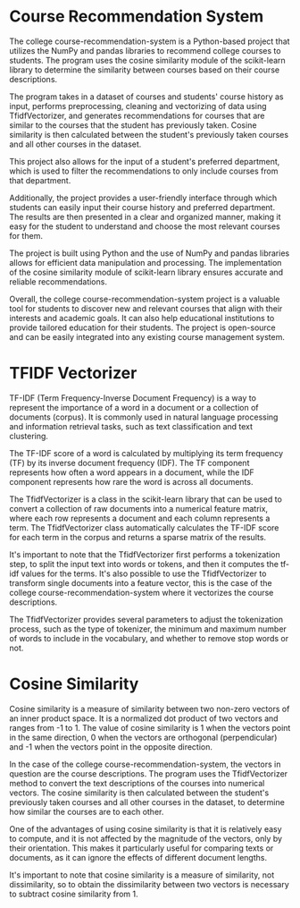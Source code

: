 # Course Recommendation System

The college course-recommendation-system is a Python-based project that utilizes the NumPy and pandas libraries to recommend college courses to students. The program uses the cosine similarity module of the scikit-learn library to determine the similarity between courses based on their course descriptions.

The program takes in a dataset of courses and students' course history as input, performs preprocessing, cleaning and vectorizing of data using TfidfVectorizer, and generates recommendations for courses that are similar to the courses that the student has previously taken. Cosine similarity is then calculated between the student's previously taken courses and all other courses in the dataset.

This project also allows for the input of a student's preferred department, which is used to filter the recommendations to only include courses from that department.

Additionally, the project provides a user-friendly interface through which students can easily input their course history and preferred department. The results are then presented in a clear and organized manner, making it easy for the student to understand and choose the most relevant courses for them.

The project is built using Python and the use of NumPy and pandas libraries allows for efficient data manipulation and processing. The implementation of the cosine similarity module of scikit-learn library ensures accurate and reliable recommendations.

Overall, the college course-recommendation-system project is a valuable tool for students to discover new and relevant courses that align with their interests and academic goals. It can also help educational institutions to provide tailored education for their students. The project is open-source and can be easily integrated into any existing course management system.

# TFIDF Vectorizer

TF-IDF (Term Frequency-Inverse Document Frequency) is a way to represent the importance of a word in a document or a collection of documents (corpus). It is commonly used in natural language processing and information retrieval tasks, such as text classification and text clustering.

The TF-IDF score of a word is calculated by multiplying its term frequency (TF) by its inverse document frequency (IDF). The TF component represents how often a word appears in a document, while the IDF component represents how rare the word is across all documents.

The TfidfVectorizer is a class in the scikit-learn library that can be used to convert a collection of raw documents into a numerical feature matrix, where each row represents a document and each column represents a term. The TfidfVectorizer class automatically calculates the TF-IDF score for each term in the corpus and returns a sparse matrix of the results.

It's important to note that the TfidfVectorizer first performs a tokenization step, to split the input text into words or tokens, and then it computes the tf-idf values for the terms. It's also possible to use the TfidfVectorizer to transform single documents into a feature vector, this is the case of the college course-recommendation-system where it vectorizes the course descriptions.

The TfidfVectorizer provides several parameters to adjust the tokenization process, such as the type of tokenizer, the minimum and maximum number of words to include in the vocabulary, and whether to remove stop words or not.

# Cosine Similarity 

Cosine similarity is a measure of similarity between two non-zero vectors of an inner product space. It is a normalized dot product of two vectors and ranges from -1 to 1. The value of cosine similarity is 1 when the vectors point in the same direction, 0 when the vectors are orthogonal (perpendicular) and -1 when the vectors point in the opposite direction.

In the case of the college course-recommendation-system, the vectors in question are the course descriptions. The program uses the TfidfVectorizer method to convert the text descriptions of the courses into numerical vectors. The cosine similarity is then calculated between the student's previously taken courses and all other courses in the dataset, to determine how similar the courses are to each other.

One of the advantages of using cosine similarity is that it is relatively easy to compute, and it is not affected by the magnitude of the vectors, only by their orientation. This makes it particularly useful for comparing texts or documents, as it can ignore the effects of different document lengths.

It's important to note that cosine similarity is a measure of similarity, not dissimilarity, so to obtain the dissimilarity between two vectors is necessary to subtract cosine similarity from 1.
